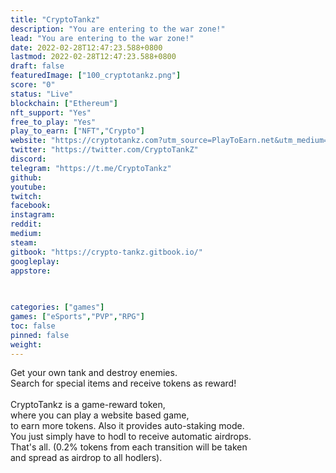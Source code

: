 ```yaml
---
title: "CryptoTankz"
description: "You are entering to the war zone!"
lead: "You are entering to the war zone!"
date: 2022-02-28T12:47:23.588+0800
lastmod: 2022-02-28T12:47:23.588+0800
draft: false
featuredImage: ["100_cryptotankz.png"]
score: "0"
status: "Live"
blockchain: ["Ethereum"]
nft_support: "Yes"
free_to_play: "Yes"
play_to_earn: ["NFT","Crypto"]
website: "https://cryptotankz.com?utm_source=PlayToEarn.net&utm_medium=organic&utm_campaign=gamepage"
twitter: "https://twitter.com/CryptoTankZ"
discord: 
telegram: "https://t.me/CryptoTankz"
github: 
youtube: 
twitch: 
facebook: 
instagram: 
reddit: 
medium: 
steam: 
gitbook: "https://crypto-tankz.gitbook.io/"
googleplay: 
appstore: 

  
    
categories: ["games"]
games: ["eSports","PVP","RPG"]
toc: false
pinned: false
weight: 
---
```

Get your own tank and destroy enemies. <br> Search for special items and receive tokens as reward!<br> <br> CryptoTankz is a game-reward token, <br> where you can play a website based game, <br> to earn more tokens. Also it provides auto-staking mode. <br> You just simply have to hodl to receive automatic airdrops.<br> That's all. (0.2% tokens from each transition will be taken<br> and spread as airdrop to all hodlers).